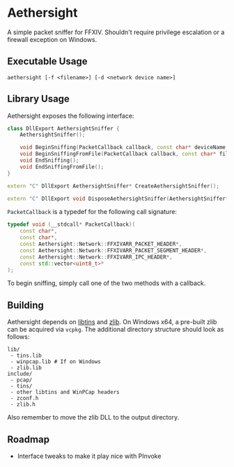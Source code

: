 # Aethersight
A simple packet sniffer for FFXIV. Shouldn't require privilege escalation or a firewall exception on Windows.

## Executable Usage
`aethersight [-f <filename>] [-d <network device name>]`

## Library Usage
Aethersight exposes the following interface:

```c++
class DllExport AethersightSniffer {
    AethersightSniffer();

    void BeginSniffing(PacketCallback callback, const char* deviceName = "");
    void BeginSniffingFromFile(PacketCallback callback, const char* fileName);
    void EndSniffing();
    void EndSniffingFromFile();
}

extern "C" DllExport AethersightSniffer* CreateAethersightSniffer();

extern "C" DllExport void DisposeAethersightSniffer(AethersightSniffer* sniffer);
```

`PacketCallback` is a typedef for the following call signature:
```c++
typedef void (__stdcall* PacketCallback)(
    const char*,
    const char*,
    const Aethersight::Network::FFXIVARR_PACKET_HEADER*,
    const Aethersight::Network::FFXIVARR_PACKET_SEGMENT_HEADER*,
    const Aethersight::Network::FFXIVARR_IPC_HEADER*,
    const std::vector<uint8_t>*
);
```

To begin sniffing, simply call one of the two methods with a callback.

## Building
Aethersight depends on [libtins](http://libtins.github.io) and [zlib](https://zlib.net/). On Windows x64, a pre-built zlib can be acquired via `vcpkg`. The additional directory structure should look as follows:
```
lib/
 - tins.lib
 - winpcap.lib # If on Windows
 - zlib.lib
include/
 - pcap/
 - tins/
 - other libtins and WinPCap headers
 - zconf.h
 - zlib.h
```
Also remember to move the zlib DLL to the output directory.

## Roadmap
- Interface tweaks to make it play nice with PInvoke
